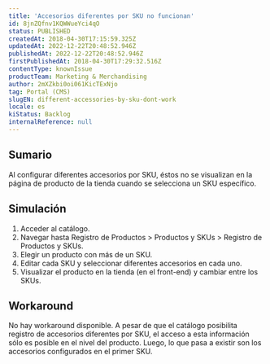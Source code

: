 ```yaml
---
title: 'Accesorios diferentes por SKU no funcionan'
id: 8jnZQfnv1KQWWueYci4qO
status: PUBLISHED
createdAt: 2018-04-30T17:15:59.325Z
updatedAt: 2022-12-22T20:48:52.946Z
publishedAt: 2022-12-22T20:48:52.946Z
firstPublishedAt: 2018-04-30T17:29:32.516Z
contentType: knownIssue
productTeam: Marketing & Merchandising
author: 2mXZkbi0oi061KicTExNjo
tag: Portal (CMS)
slugEN: different-accessories-by-sku-dont-work
locale: es
kiStatus: Backlog
internalReference: null
---
```


## Sumario

Al configurar diferentes accesorios por SKU, éstos no se visualizan en la página de producto de la tienda cuando se selecciona un SKU específico.


## Simulación

1. Acceder al catálogo.
2. Navegar hasta Registro de Productos > Productos y SKUs > Registro de Productos y SKUs.
3. Elegir un producto con más de un SKU.
4. Editar cada SKU y seleccionar diferentes accesorios en cada uno.
5. Visualizar el producto en la tienda (en el front-end) y cambiar entre los SKUs.

## Workaround

No hay workaround disponible. A pesar de que el catálogo posibilita registro de accesorios diferentes por SKU, el acceso a esta información sólo es posible en el nivel del producto. Luego, lo que pasa a existir son los accesorios configurados en el primer SKU.

